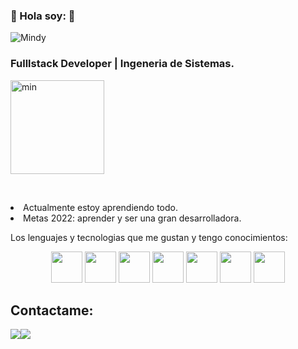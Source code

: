 

### 👋 Hola soy:  👋


![Mindy](https://user-images.githubusercontent.com/85201763/200215016-e58852e9-4fac-495f-bc2f-c7aad931e5f1.png)

 
### Fulllstack Developer | Ingeneria de Sistemas.

<div><img width="150" alt="min" src="https://user-images.githubusercontent.com/85201763/200220801-391c996c-9195-4ef6-990a-c10951ce4dcb.png" ><p><br/><li> Actualmente estoy aprendiendo todo. </li> <li> Metas 2022: aprender y ser una gran desarrolladora. </li></p></div>


Los lenguajes y tecnologias que me gustan y tengo conocimientos:

<p align="center">
<img width='50' src="https://cdn.jsdelivr.net/gh/devicons/devicon/icons/html5/html5-original.svg" /> <img width='50' src="https://cdn.jsdelivr.net/gh/devicons/devicon/icons/css3/css3-original.svg" /> <img width='50' src="https://cdn.jsdelivr.net/gh/devicons/devicon/icons/javascript/javascript-original.svg" /> <img width='50' src="https://cdn.jsdelivr.net/gh/devicons/devicon/icons/react/react-original.svg" /> <img width='50' src="https://cdn.jsdelivr.net/gh/devicons/devicon/icons/ruby/ruby-plain-wordmark.svg" /> <img width='50' src="https://cdn.jsdelivr.net/gh/devicons/devicon/icons/typescript/typescript-original.svg" /> <img width='50' src="https://cdn.jsdelivr.net/gh/devicons/devicon/icons/nodejs/nodejs-original-wordmark.svg" />
</p>

## Contactame: 

<div><a href = "mindyleonh@gmail.com"><img src="https://img.shields.io/badge/Gmail-D14836?style=for-the-badge&logo=gmail&logoColor=white" target="_blank"></a><a href="https://www.linkedin.com/in/mindy-leon-9259ba1b2" target="_blank"><img src="https://img.shields.io/badge/-LinkedIn-%230077B5?style=for-the-badge&logo=linkedin&logoColor=white" target="_blank"></a>   </div>
